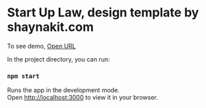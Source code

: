 # Start Up Law, design template by shaynakit.com

To see demo, [Open URL](https://frontend-startup-law.vercel.app/)

In the project directory, you can run:

### `npm start`

Runs the app in the development mode.\
Open [http://localhost:3000](http://localhost:3000) to view it in your browser.
